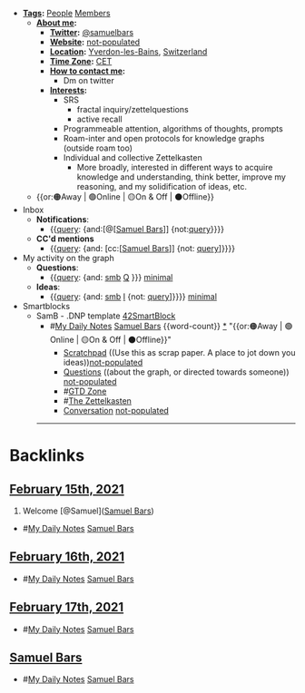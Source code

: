 - **[Tags](<Tags.md>):** [People](<People.md>) [Members](<Members.md>)
    - **[About me](<About me.md>):**
        - **[Twitter](<Twitter.md>):** [@samuelbars](https://twitter.com/samuelbars)
        - **[Website](<Website.md>):** [not-populated](<not-populated.md>) 
        - **[Location](<Location.md>):** [Yverdon-les-Bains](<Yverdon-les-Bains.md>), [Switzerland](<Switzerland.md>)
        - **[Time Zone](<Time Zone.md>):** [CET](<CET.md>)
        - **[How to contact me](<How to contact me.md>):**
            - Dm on twitter
        - **[Interests](<Interests.md>):**
            - SRS
                - fractal inquiry/zettelquestions
                - active recall
            - Programmeable attention, algorithms of thoughts, prompts
            - Roam-inter and open protocols for knowledge graphs (outside roam too)
            - Individual and collective Zettelkasten
                - More broadly, interested in different ways to acquire knowledge and understanding, think better, improve my reasoning, and my solidification of ideas, etc.
    - {{or:🟠Away | 🟢Online | 🟡On & Off | ⚫️Offline}}
- Inbox
    - **Notifications**:
        - {{[query](<query.md>): {and:[@[[Samuel Bars](<@[[Samuel Bars.md>)]] {not:[query](<query.md>)}}}}
    - **CC'd mentions**
        - {{[query](<query.md>): {and: [cc:[[Samuel Bars](<cc:[[Samuel Bars.md>)]] {not: [query](<query.md>)]}}}}
- My activity on the graph
    - **Questions**:
        - {{[query](<query.md>): {and: [smb](<smb.md>) [Q](<Q.md>) }}} [minimal](<minimal.md>)
    - **Ideas**:
        - {{[query](<query.md>): {and: [smb](<smb.md>) [I](<I.md>) {not: [query](<query.md>)]}}}} [minimal](<minimal.md>)
- Smartblocks
    - SamB - .DNP template [42SmartBlock](<42SmartBlock.md>)
        - #[My Daily Notes](<My Daily Notes.md>) [Samuel Bars](<Samuel Bars.md>) {{word-count}} [*]([smb](<smb.md>)) "{{or:🟠Away | 🟢Online | 🟡On & Off | ⚫️Offline}}"
            - [Scratchpad](<Scratchpad.md>) ((Use this as scrap paper. A place to jot down you ideas))[not-populated](<not-populated.md>)
            - [Questions](<Questions.md>) ((about the graph, or directed towards someone)) [not-populated](<not-populated.md>)
            - #[GTD Zone](<GTD Zone.md>)
            - #[The Zettelkasten](<The Zettelkasten.md>)
            - [Conversation](<Conversation.md>) [not-populated](<not-populated.md>)
        - ---

# Backlinks
## [February 15th, 2021](<February 15th, 2021.md>)
1. Welcome [@Samuel]([Samuel Bars](<Samuel Bars.md>))

- #[My Daily Notes](<My Daily Notes.md>) [Samuel Bars](<Samuel Bars.md>)

## [February 16th, 2021](<February 16th, 2021.md>)
- #[My Daily Notes](<My Daily Notes.md>) [Samuel Bars](<Samuel Bars.md>)

## [February 17th, 2021](<February 17th, 2021.md>)
- #[My Daily Notes](<My Daily Notes.md>) [Samuel Bars](<Samuel Bars.md>)

## [Samuel Bars](<Samuel Bars.md>)
- #[My Daily Notes](<My Daily Notes.md>) [Samuel Bars](<Samuel Bars.md>)

